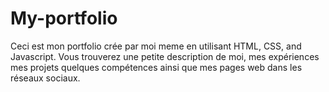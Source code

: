 # My-portfolio
Ceci est mon portfolio crée par moi meme en utilisant HTML, CSS, and Javascript.
Vous trouverez une petite description de moi, mes expériences mes projets quelques compétences ainsi que mes pages web dans les réseaux sociaux.
